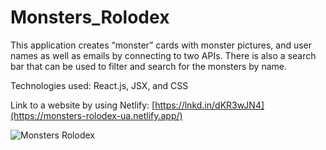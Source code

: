 # Monsters_Rolodex
This application creates “monster” cards with monster pictures, and user names as well as emails by connecting to two APIs. There is also a search bar that can be used to filter and search for the monsters by name.

Technologies used: React.js, JSX, and CSS

Link to a website by using Netlify: [https://lnkd.in/dKR3wJN4](https://monsters-rolodex-ua.netlify.app/)

![Monsters Rolodex](https://github.com/uriya66/Monsters_RolodexA/assets/35742868/1e8b6bf1-6f53-4d32-8983-8de6b1beae20)
